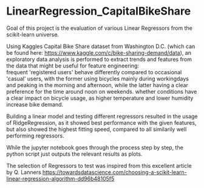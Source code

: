 # LinearRegression_CapitalBikeShare

Goal of this project is the evaluation of various Linear Regressors from the scikit-learn universe. 

Using Kaggles Capital Bike Share dataset from Washington D.C. (which can be found here: https://www.kaggle.com/c/bike-sharing-demand/data), an exploratory data analysis is performed to extract trends and features from the data that might be useful for feature engineering: \
  frequent 'registered users' behave differently compared to occasional 'casual' users, with the former using bicycles mainly during workingdays and peaking in the morning and afternoon, while the latter having a clear preference for the time around noon on weekends. 
  whether conditions have a clear impact on bicycle usage, as higher temperature and lower humidity increase bike demand.

Building a linear model and testing different regressors resulted in the usage of RidgeRegression, as it showed best performance with the given features, but also showed the highest fitting speed, compared to all similarily well performing regressors.

While the jupyter notebook goes through the process step by step, the python script just outputs the relevant results as plots.

The selection of Regressors to test was inspired from this excellent article by Q. Lanners
https://towardsdatascience.com/choosing-a-scikit-learn-linear-regression-algorithm-dd96b48105f5
